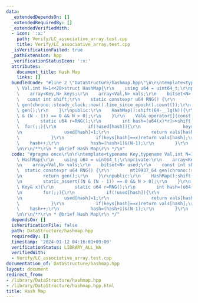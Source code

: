 ```yaml
---
data:
  _extendedDependsOn: []
  _extendedRequiredBy: []
  _extendedVerifiedWith:
  - icon: ':x:'
    path: Verify/LC_associative_array.test.cpp
    title: Verify/LC_associative_array.test.cpp
  _isVerificationFailed: true
  _pathExtension: hpp
  _verificationStatusIcon: ':x:'
  attributes:
    document_title: Hash Map
    links: []
  bundledCode: "#line 2 \"DataStructure/hashmap.hpp\"\n\r\ntemplate<typename Key,typename\
    \ Val,int N=1<<20>struct HashMap{\r\n    using u64 = uint64_t;\r\nprivate:\r\n\
    \    array<Key,N> keys;\r\n    array<Val,N> vals;\r\n    bitset<N> used;\r\n \
    \   const int shift;\r\n    static constexpr u64 RNG() {\r\n        mt19937_64\
    \ gen(chrono::steady_clock::now().time_since_epoch().count());\r\n        return\
    \ gen();\r\n    }\r\npublic:\r\n    HashMap():shift(64-__lg(N)){\r\n        static_assert((N\
    \ & (N - 1)) == 0 && N > 0);\r\n    }\r\n    Val& operator[](const Key& x){\r\n\
    \        static u64 r=RNG();\r\n        int hash=(u64(x)*r)>>shift;\r\n      \
    \  for(;;){\r\n            if(!used[hash]){\r\n                keys[hash]=x;\r\
    \n                used[hash]=1;\r\n                return vals[hash]=Val();\r\n\
    \            }\r\n            if(keys[hash]==x)return vals[hash];\r\n        \
    \    hash++;\r\n            hash=(hash+1)&(N-1);\r\n        }\r\n    }\r\n};\r\
    \n\r\n/**\r\n * @brief Hash Map\r\n */\n"
  code: "#pragma once\r\n\r\ntemplate<typename Key,typename Val,int N=1<<20>struct\
    \ HashMap{\r\n    using u64 = uint64_t;\r\nprivate:\r\n    array<Key,N> keys;\r\
    \n    array<Val,N> vals;\r\n    bitset<N> used;\r\n    const int shift;\r\n  \
    \  static constexpr u64 RNG() {\r\n        mt19937_64 gen(chrono::steady_clock::now().time_since_epoch().count());\r\
    \n        return gen();\r\n    }\r\npublic:\r\n    HashMap():shift(64-__lg(N)){\r\
    \n        static_assert((N & (N - 1)) == 0 && N > 0);\r\n    }\r\n    Val& operator[](const\
    \ Key& x){\r\n        static u64 r=RNG();\r\n        int hash=(u64(x)*r)>>shift;\r\
    \n        for(;;){\r\n            if(!used[hash]){\r\n                keys[hash]=x;\r\
    \n                used[hash]=1;\r\n                return vals[hash]=Val();\r\n\
    \            }\r\n            if(keys[hash]==x)return vals[hash];\r\n        \
    \    hash++;\r\n            hash=(hash+1)&(N-1);\r\n        }\r\n    }\r\n};\r\
    \n\r\n/**\r\n * @brief Hash Map\r\n */"
  dependsOn: []
  isVerificationFile: false
  path: DataStructure/hashmap.hpp
  requiredBy: []
  timestamp: '2024-01-12 04:16:01+09:00'
  verificationStatus: LIBRARY_ALL_WA
  verifiedWith:
  - Verify/LC_associative_array.test.cpp
documentation_of: DataStructure/hashmap.hpp
layout: document
redirect_from:
- /library/DataStructure/hashmap.hpp
- /library/DataStructure/hashmap.hpp.html
title: Hash Map
---
```

